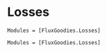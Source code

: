 # Losses

```@index
Modules = [FluxGoodies.Losses]
```

```@autodocs
Modules = [FluxGoodies.Losses]
```
